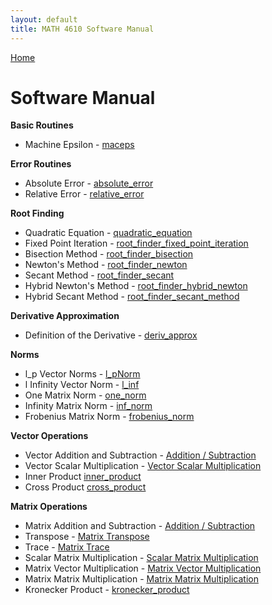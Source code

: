 ```yaml
---
layout: default
title: MATH 4610 Software Manual
---
```


<a href="https://philipnelson5.github.io">Home</a>

# Software Manual

**Basic Routines**
* Machine Epsilon - [maceps](./hw1/1-maceps/manual.md)

**Error Routines**
* Absolute Error - [absolute_error](./hw2/1-error/manual_abs.md)
* Relative Error - [relative_error](./hw2/1-error/manual_rel.md)

**Root Finding**
* Quadratic Equation - [quadratic_equation](./hw1/7-quadraticEquation/manual.md)
* Fixed Point Iteration - [root_finder_fixed_point_iteration](./hw2/4-fixedPointIteration/manual.md)
* Bisection Method - [root_finder_bisection](./hw2/5-bisection/manual.md)
* Newton's Method - [root_finder_newton](./hw2/6-newton/manual.md)
* Secant Method - [root_finder_secant](./hw2/7-secant/manual.md)
* Hybrid Newton's Method - [root_finder_hybrid_newton](./hw2/8-hybridNewton/manual.md)
* Hybrid Secant Method -  [root_finder_secant_method](./hw2/9-hybridSecant/manual.md)

**Derivative Approximation**
* Definition of the Derivative - [deriv_approx](./hw2/2-derivativeApproximation/manual.md)

**Norms**
* l_p Vector Norms - [l_pNorm](./hw3/1-vectorNorms/manual_l_pNorms.md)
* l Infinity Vector Norm - [l_inf](./hw3/1-vectorNorms/manual_l_inf.md)
* One Matrix Norm - [one_norm](./hw3/4-matrixNorms/manual_one_norm.md)
* Infinity Matrix Norm - [inf_norm](./hw3/1-vectorNorms/manual_inf_norm.md)
* Frobenius Matrix Norm - [frobenius_norm](./hw3/4-matrixNorms/manual_frobenius_norm.md)

**Vector Operations**
* Vector Addition and Subtraction - [Addition / Subtraction](./hw3/3-vectorOperations/manual_vector_addition_subtraction.md)
* Vector Scalar Multiplication - [Vector Scalar Multiplication](./hw3/3-vectorOperations/manual_vector_scalar_multiplication.md)
* Inner Product [inner_product](./hw3/3-vectorOperations/manual_vector_inner_product.md)
* Cross Product [cross_product](./hw3/3-vectorOperations/manual_vector_cross_product.md)

**Matrix Operations**
* Matrix Addition and Subtraction -  [Addition / Subtraction](./hw3/5-matrixOperations/manual_matrix_add_subtract.md)
* Transpose - [Matrix Transpose](./hw3/5-matrixOperations/manual_matrix_transpose.md)
* Trace - [Matrix Trace](./hw3/5-matrixOperations/manual_matrix_trace.md)
* Scalar Matrix Multiplication - [Scalar Matrix Multiplication](./hw3/5-matrixOperations/manual_matrix_scalar_multiplication.md)
* Matrix Vector Multiplication - [Matrix Vector Multiplication](./hw3/5-matrixOperations/manual_matrix_vector_multiplication.md)
* Matrix Matrix Multiplication - [Matrix Matrix Multiplication](./hw3/5-matrixOperations/manual_matrix_matrix_multiplication.md)
* Kronecker Product - [kronecker_product](./hw3/6-matrixAdditionalOperations/manual_kronecker_product.md)
